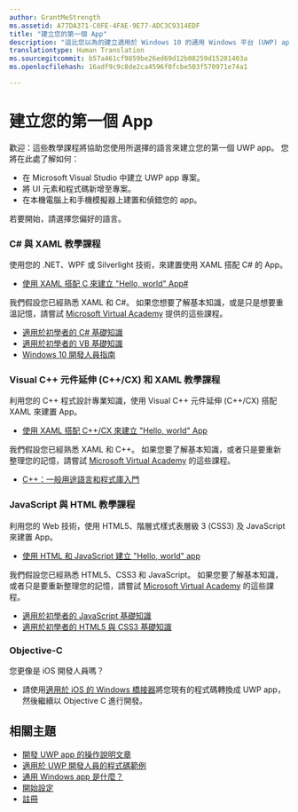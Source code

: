 ```yaml
---
author: GrantMeStrength
ms.assetid: A77DA371-C0FE-4FAE-9E77-ADC3C9314EDF
title: "建立您的第一個 App"
description: "這比您以為的建立適用於 Windows 10 的通用 Windows 平台 (UWP) app 還要簡單。"
translationtype: Human Translation
ms.sourcegitcommit: b57a461cf9859be26ed69d12b08259d15201403a
ms.openlocfilehash: 16adf9c9c8de2ca4596f0fcbe503f570971e74a1

---
```

# 建立您的第一個 App

歡迎：這些教學課程將協助您使用所選擇的語言來建立您的第一個 UWP app。 您將在此處了解如何：

-   在 Microsoft Visual Studio 中建立 UWP app 專案。
-   將 UI 元素和程式碼新增至專案。
-   在本機電腦上和手機模擬器上建置和偵錯您的 app。

若要開始，請選擇您偏好的語言。


<!--

<table Width="100%">
<colgroup>
<col width="33%" />
<col width="33%" />
<Col width="33%" />
</colgroup>


<tbody>

<tr style="background-color: #f2f2f2">
<td align="left"><strong style="color: #8888ff">C# and XAML</strong><p><ul><li>Hello World, with C#</li><li>Link to docs</li></ul></p></td>
<td align="left"><strong style="color: #8888ff">C++ and XAML</strong><p><ul><li><a href="http://go.microsoft.com/fwlink/p/?LinkId=533896">C++</a>Hello World, C++</a></li><li>Link to docs</li></ul></p></td>
<td align="left"><strong style="color: #8888ff">JS and HTML</strong><p><ul><li>Hello World, with C#</li><li>Link to docs</li></ul></p></td>


</tr>



</table>

-->


### C# 與 XAML 教學課程

使用您的 .NET、WPF 或 Silverlight 技術，來建置使用 XAML 搭配 C# 的 App。

* [使用 XAML 搭配 C 來建立 "Hello, world" App#](create-a-hello-world-app-xaml-universal.md)

我們假設您已經熟悉 XAML 和 C#。 如果您想要了解基本知識，或是只是想要重溫記憶，請嘗試 [Microsoft Virtual Academy](http://www.microsoftvirtualacademy.com/) 提供的這些課程。

* [適用於初學者的 C# 基礎知識](https://mva.microsoft.com/en-US/training-courses/c-fundamentals-for-absolute-beginners-16169)
* [適用於初學者的 VB 基礎知識](http://www.microsoftvirtualacademy.com/training-courses/vb-fundamentals-for-absolute-beginners)
* [Windows 10 開發人員指南](https://mva.microsoft.com/en-US/training-courses/a-developers-guide-to-windows-10-12618)

### Visual C++ 元件延伸 (C++/CX) 和 XAML 教學課程

利用您的 C++ 程式設計專業知識，使用 Visual C++ 元件延伸 (C++/CX) 搭配 XAML 來建置 App。

* [使用 XAML 搭配 C++/CX 來建立 "Hello, world" App](create-a-basic-windows-10-app-in-cpp.md)

我們假設您已經熟悉 XAML 和 C++。 如果您要了解基本知識，或者只是要重新整理您的記憶，請嘗試 [Microsoft Virtual Academy](http://go.microsoft.com/fwlink/p/?LinkID=389916) 的這些課程。

* [C++：一般用途語言和程式庫入門](http://www.microsoftvirtualacademy.com/training-courses/c-a-general-purpose-language-and-library-jump-start)

### JavaScript 與 HTML 教學課程

利用您的 Web 技術，使用 HTML5、階層式樣式表層級 3 (CSS3) 及 JavaScript 來建置 App。

* [使用 HTML 和 JavaScript 建立 "Hello, world" app](create-a-hello-world-app-js-universal.md)

我們假設您已經熟悉 HTML5、CSS3 和 JavaScript。 如果您要了解基本知識，或者只是要重新整理您的記憶，請嘗試 [Microsoft Virtual Academy](http://go.microsoft.com/fwlink/p/?LinkID=389916) 的這些課程。

* [適用於初學者的 JavaScript 基礎知識](http://www.microsoftvirtualacademy.com/training-courses/javascript-fundamentals-for-absolute-beginners)
* [適用於初學者的 HTML5 與 CSS3 基礎知識](http://www.microsoftvirtualacademy.com/training-courses/html5-css3-fundamentals-development-for-absolute-beginners)

### Objective-C

您更像是 iOS 開發人員嗎？ 

* 請使用[適用於 iOS 的 Windows 橋接器](https://developer.microsoft.com/windows/bridges/ios)將您現有的程式碼轉換成 UWP app，然後繼續以 Objective C 進行開發。


## 相關主題

* [開發 UWP app 的操作說明文章](https://developer.microsoft.com/windows/develop)
* [適用於 UWP 開發人員的程式碼範例](https://developer.microsoft.com/windows/samples)
* [通用 Windows app 是什麼？](whats-a-uwp.md)
* [開始設定](get-set-up.md)
* [註冊](sign-up.md)





<!--HONumber=Sep16_HO2-->


